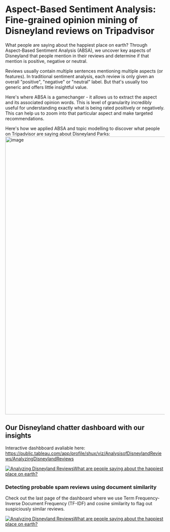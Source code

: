 # Aspect-Based Sentiment Analysis: Fine-grained opinion mining of Disneyland reviews on Tripadvisor
What people are saying about the happiest place on earth? Through Aspect-Based Sentiment Analysis (ABSA), we uncover key aspects of Disneyland that people mention in their reviews and determine if that mention is positive, negative or neutral.

Reviews usually contain multiple sentences mentioning multiple aspects (or features). In traditional sentiment analysis, each review is only given an overall "positive", "negative" or "neutral" label. But that's usually too generic and offers little insightful value.

Here's where ABSA is a gamechanger - it allows us to extract the aspect and its associated opinion words. This is level of granularity incredibly useful for understanding exactly what is being rated positively or negatively. This can help us to zoom into that particular aspect and make targeted recommendations.

Here's how we applied ABSA and topic modelling to discover what people on Tripadvisor are saying about Disneyland Parks:
<img width="876" alt="image" src="https://github.com/Shu-x/AnalyzingDisneylandReviews/assets/100437979/576c5be1-3bf2-40de-a522-8e722bd71895">

## Our Disneyland chatter dashboard with our insights
Interactive dashbboard avaliable here: https://public.tableau.com/app/profile/shux/viz/AnalysisofDisneylandReviews/AnalyzingDisneylandReviews

<div class='tableauPlaceholder' id='viz1699724303256' style='position: relative'><noscript><a href='#'><img alt='Analyzing Disneyland ReviewsWhat are people saying about the happiest place on earth? ' src='https:&#47;&#47;public.tableau.com&#47;static&#47;images&#47;An&#47;AnalysisofDisneylandReviews&#47;AnalyzingDisneylandReviews&#47;1_rss.png' style='border: none' /></a></noscript><object class='tableauViz'  style='display:none;'><param name='host_url' value='https%3A%2F%2Fpublic.tableau.com%2F' /> <param name='embed_code_version' value='3' /> <param name='site_root' value='' /><param name='name' value='AnalysisofDisneylandReviews&#47;AnalyzingDisneylandReviews' /><param name='tabs' value='no' /><param name='toolbar' value='yes' /><param name='static_image' value='https:&#47;&#47;public.tableau.com&#47;static&#47;images&#47;An&#47;AnalysisofDisneylandReviews&#47;AnalyzingDisneylandReviews&#47;1.png' /> <param name='animate_transition' value='yes' /><param name='display_static_image' value='yes' /><param name='display_spinner' value='yes' /><param name='display_overlay' value='yes' /><param name='display_count' value='yes' /><param name='language' value='en-GB' /><param name='filter' value='publish=yes' /></object></div>

### Detecting probable spam reviews using document similarity
Check out the last page of the dashboard where we use Term Frequency-Inverse Document Frequency (TF-IDF) and cosine similarity to flag out suspiciously similar reviews.

<div class='tableauPlaceholder' id='viz1699724636493' style='position: relative'><noscript><a href='#'><img alt='Analyzing Disneyland ReviewsWhat are people saying about the happiest place on earth? ' src='https:&#47;&#47;public.tableau.com&#47;static&#47;images&#47;YN&#47;YNWSQT4HJ&#47;1_rss.png' style='border: none' /></a></noscript><object class='tableauViz'  style='display:none;'><param name='host_url' value='https%3A%2F%2Fpublic.tableau.com%2F' /> <param name='embed_code_version' value='3' /> <param name='path' value='shared&#47;YNWSQT4HJ' /> <param name='toolbar' value='yes' /><param name='static_image' value='https:&#47;&#47;public.tableau.com&#47;static&#47;images&#47;YN&#47;YNWSQT4HJ&#47;1.png' /> <param name='animate_transition' value='yes' /><param name='display_static_image' value='yes' /><param name='display_spinner' value='yes' /><param name='display_overlay' value='yes' /><param name='display_count' value='yes' /><param name='language' value='en-GB' /><param name='filter' value='publish=yes' /></object></div>
